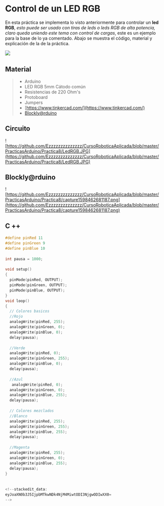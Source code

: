# Control de un LED RGB

En esta práctica se implementa lo visto anteriormente para controlar un **led RGB**, _esto puede ser usado con tiras de leds o leds RGB de alta potencia, claro queda uniendo este tema con control de cargas_, este es un ejemplo para la base de lo ya comentado. Abajo se muestra el código, material y explicación de la de la práctica.

![](https://dynamoelectronics.com/wp-content/uploads/2017/08/RGB-animation-funcion.gif)

## Material 
> - Arduino
> - LED RGB 5mm Cátodo común
> - Resistencias de 220 Ohm's
> - Protoboard
> - Jumpers
> - [https://www.tinkercad.com/](https://www.tinkercad.com/)
> - [Blockly@rduino](https://technologiescollege.github.io/Blockly-at-rduino/index.html)


## Circuito
![https://github.com/Ezzzzzzzzzzzzzz/CursoRoboticaAplicada/blob/master/PracticasArduino/Practica8/LedRGB.JPG](https://github.com/Ezzzzzzzzzzzzzz/CursoRoboticaAplicada/blob/master/PracticasArduino/Practica8/LedRGB.JPG)

## Blockly@rduino
![https://github.com/Ezzzzzzzzzzzzzz/CursoRoboticaAplicada/blob/master/PracticasArduino/Practica8/capture1598462681187.png](https://github.com/Ezzzzzzzzzzzzzz/CursoRoboticaAplicada/blob/master/PracticasArduino/Practica8/capture1598462681187.png)

## C ++
```c
#define pinRed 11
#define pinGreen 9
#define pinBlue 10

int pausa = 1000;

void setup()
{
  pinMode(pinRed, OUTPUT);
  pinMode(pinGreen, OUTPUT);
  pinMode(pinBlue, OUTPUT);
}
void loop()
{
  // Colores basicos
  //Rojo
  analogWrite(pinRed, 255);
  analogWrite(pinGreen, 0);
  analogWrite(pinBlue, 0);
  delay(pausa);
  
  //Verde
  analogWrite(pinRed, 0);
  analogWrite(pinGreen, 255);
  analogWrite(pinBlue, 0);
  delay(pausa);
  
  //Azul
   analogWrite(pinRed, 0);
  analogWrite(pinGreen, 0);
  analogWrite(pinBlue, 255);
  delay(pausa);
  
  // Colores mezclados
  //Blanco
  analogWrite(pinRed, 255);
  analogWrite(pinGreen, 255);
  analogWrite(pinBlue, 255);
  delay(pausa);

  //Magenta
  analogWrite(pinRed, 255);
  analogWrite(pinGreen, 0);
  analogWrite(pinBlue, 255);
  delay(pausa);
}


<!--stackedit_data:
eyJoaXN0b3J5IjpbMTkwNDk4NjM4MiwtODI3NjgwODIwXX0=
-->